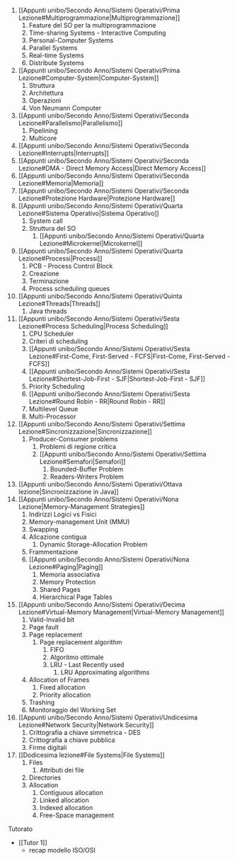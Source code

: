  1. [[Appunti unibo/Secondo Anno/Sistemi Operativi/Prima Lezione#Multiprogrammazione|Multiprogrammazione]]
	 1. Feature del SO per la multiprogrammazione
	 2. Time-sharing Systems - Interactive Computing
	 3. Personal-Computer Systems
	 4. Parallel Systems
	 5. Real-time Systems
	 6. Distribute Systems
2. [[Appunti unibo/Secondo Anno/Sistemi Operativi/Prima Lezione#Computer-System|Computer-System]]
	 1. Struttura
	 2. Architettura
	 3. Operazioni
	 4. Von Neumann Computer
3. [[Appunti unibo/Secondo Anno/Sistemi Operativi/Seconda Lezione#Parallelismo|Parallelismo]]
	1. Pipelining
	2. Multicore
4. [[Appunti unibo/Secondo Anno/Sistemi Operativi/Seconda Lezione#Interrupts|Interrupts]]
5. [[Appunti unibo/Secondo Anno/Sistemi Operativi/Seconda Lezione#DMA - Direct Memory Access|Direct Memory Access]]
6. [[Appunti unibo/Secondo Anno/Sistemi Operativi/Seconda Lezione#Memoria|Memoria]]
7. [[Appunti unibo/Secondo Anno/Sistemi Operativi/Seconda Lezione#Protezione Hardware|Protezione Hardware]]
8. [[Appunti unibo/Secondo Anno/Sistemi Operativi/Quarta Lezione#Sistema Operativo|Sistema Operativo]]
	1. System call
	2. Struttura del SO
		1. [[Appunti unibo/Secondo Anno/Sistemi Operativi/Quarta Lezione#Microkernel|Microkernel]]
9. [[Appunti unibo/Secondo Anno/Sistemi Operativi/Quarta Lezione#Processi|Processi]]
	1. PCB - Process Control Block
	2. Creazione
	3. Terminazione
	4. Process scheduling queues
10. [[Appunti unibo/Secondo Anno/Sistemi Operativi/Quinta Lezione#Threads|Threads]]
	1. Java threads
11. [[Appunti unibo/Secondo Anno/Sistemi Operativi/Sesta Lezione#Process Scheduling|Process Scheduling]]
	1. CPU Scheduler
	2. Criteri di scheduling
	3. [[Appunti unibo/Secondo Anno/Sistemi Operativi/Sesta Lezione#First-Come, First-Served - FCFS|First-Come, First-Served - FCFS]]
	4. [[Appunti unibo/Secondo Anno/Sistemi Operativi/Sesta Lezione#Shortest-Job-First - SJF|Shortest-Job-First - SJF]]
	5. Priority Scheduling
	6. [[Appunti unibo/Secondo Anno/Sistemi Operativi/Sesta Lezione#Round Robin - RR|Round Robin - RR]]
	7. Multilevel Queue
	8. Multi-Processor
12. [[Appunti unibo/Secondo Anno/Sistemi Operativi/Settima Lezione#Sincronizzazione|Sincronizzazione]]
	1. Producer-Consumer problems
		1. Problemi di regione critica
		2. [[Appunti unibo/Secondo Anno/Sistemi Operativi/Settima Lezione#Semafori|Semafori]]
			1. Bounded-Buffer Problem
			2. Readers-Writers Problem
13. [[Appunti unibo/Secondo Anno/Sistemi Operativi/Ottava lezione|Sincronizzazione in Java]]
14. [[Appunti unibo/Secondo Anno/Sistemi Operativi/Nona Lezione|Memory-Management Strategies]]
	1. Indirizzi Logici vs Fisici
	2. Memory-management Unit (MMU)
	3. Swapping
	4. Allcazione contigua
		1. Dynamic Storage-Allocation Problem
	5. Frammentazione
	6. [[Appunti unibo/Secondo Anno/Sistemi Operativi/Nona Lezione#Paging|Paging]]
		1. Memoria associativa
		2. Memory Protection
		3. Shared Pages
		4. Hierarchical Page Tables
15. [[Appunti unibo/Secondo Anno/Sistemi Operativi/Decima Lezione#Virtual-Memory Management|Virtual-Memory Management]]
	1. Valid-Invalid bit
	2. Page fault
	3. Page replacement
		1. Page replacement algorithm
			1. FIFO
			2. Algoritmo ottimale
			3. LRU - Last Recently used
				1. LRU Approximating algorithms
	4. Allocation of Frames
		1. Fixed allocation
		2. Priority allocation
	5. Trashing
	6. Monitoraggio del Working Set
16. [[Appunti unibo/Secondo Anno/Sistemi Operativi/Undicesima Lezione#Network Security|Network Security]] 
	1. Crittografia a chiave simmetrica - DES
	2. Crittografia a chiave pubblica
	3. Firme digitali
17. [[Dodicesima lezione#File Systems|File Systems]]
	1. Files
		1. Attributi dei file
	2. Directories
	3. Allocation
		1. Contiguous allocation
		2. Linked allocation
		3. Indexed allocation
		4. Free-Space management




Tutorato
- [[Tutor 1]]
	- recap modello ISO/OSI